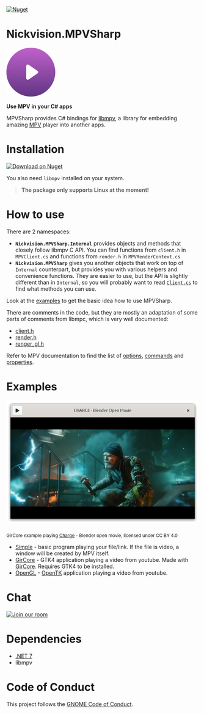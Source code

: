 [![Nuget](https://img.shields.io/nuget/v/Nickvision.MPVSharp)](https://www.nuget.org/packages/Nickvision.MPVSharp/)

# Nickvision.MPVSharp

<img width='128' height='128' alt='Logo' src='Nickvision.MPVSharp/Resources/logo-r.svg'/>

 **Use MPV in your C# apps**

MPVSharp provides C# bindings for [libmpv](https://mpv.io/manual/master/#embedding-into-other-programs-libmpv), a library for embedding amazing [MPV](https://mpv.io/) player into another apps.

# Installation
<a href='https://www.nuget.org/packages/Nickvision.MPVSharp/'><img width='140' alt='Download on Nuget' src='https://www.nuget.org/Content/gallery/img/logo-header.svg'/></a>

You also need `libmpv` installed on your system.

> **The package only supports Linux at the moment!**

# How to use

There are 2 namespaces:
* **`Nickvision.MPVSharp.Internal`** provides objects and methods that closely follow libmpv C API. You can find functions from `client.h` in `MPVClient.cs` and functions from `render.h` in `MPVRenderContext.cs`
* **`Nickvision.MPVSharp`** gives you another objects that work on top of `Internal` counterpart, but provides you with various helpers and convenience functions. They are easier to use, but the API is slightly different than in `Internal`, so you will probably want to read [`Client.cs`](Nickvision.MPVSharp/Client.cs) to find what methods you can use.

Look at the [examples](#examples) to get the basic idea how to use MPVSharp.

There are comments in the code, but they are mostly an adaptation of some parts of comments from libmpc, which is very well documented:
* [client.h](https://github.com/mpv-player/mpv/blob/release/0.35/libmpv/client.h)
* [render.h](https://github.com/mpv-player/mpv/blob/release/0.35/libmpv/render.h)
* [renger_gl.h](https://github.com/mpv-player/mpv/blob/release/0.35/libmpv/render_gl.h)

Refer to MPV documentation to find the list of [options](https://mpv.io/manual/master/#options), [commands](https://mpv.io/manual/master/#list-of-input-commands) and [properties](https://mpv.io/manual/master/#properties).

# Examples

![GirCore Example](Examples/GirCore/Screenshot.png)

<sub>GirCore example playing [Charge](https://www.youtube.com/watch?v=UXqq0ZvbOnk) - Blender open movie, licensed under CC BY 4.0</sub>

* [Simple](Examples/Simple) - basic program playing your file/link. If the file is video, a window will be created by MPV itself.
* [GirCore](Examples/GirCore) - GTK4 application playing a video from youtube. Made with [GirCore](https://github.com/gircore/gir.core). Requires GTK4 to be installed.
* [OpenGL](Examples/OpenGL) - [OpenTK](https://opentk.net/index.html) application playing a video from youtube.

# Chat
<a href='https://matrix.to/#/#nickvision:matrix.org'><img width='140' alt='Join our room' src='https://user-images.githubusercontent.com/17648453/196094077-c896527d-af6d-4b43-a5d8-e34a00ffd8f6.png'/></a>

# Dependencies
- [.NET 7](https://dotnet.microsoft.com/en-us/)
- libmpv

# Code of Conduct

This project follows the [GNOME Code of Conduct](https://wiki.gnome.org/Foundation/CodeOfConduct).
